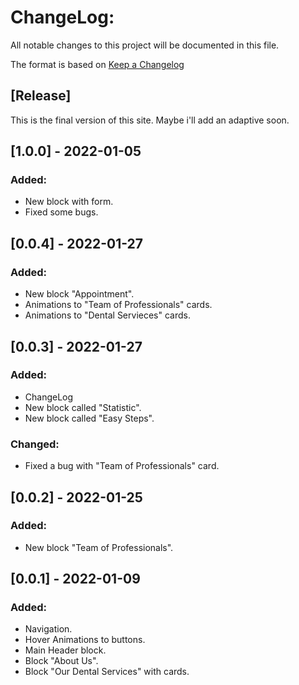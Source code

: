 # ChangeLog:
All notable changes to this project will be documented in this file.

The format is based on [Keep a Changelog](https://keepachangelog.com/en/1.0.0/)

## [Release]
This is the final version of this site. Maybe i'll add an adaptive soon.
## [1.0.0] - 2022-01-05
### Added:
- New block with form.
- Fixed some bugs.

## [0.0.4] - 2022-01-27
### Added:
- New block "Appointment".
- Animations to "Team of Professionals" cards.
- Animations to "Dental Servieces" cards.

## [0.0.3] - 2022-01-27
### Added:
- ChangeLog
- New block called "Statistic".
- New block called "Easy Steps".

### Changed:
- Fixed a bug with "Team of Professionals" card.

## [0.0.2] - 2022-01-25
### Added:
- New block "Team of Professionals".

## [0.0.1] - 2022-01-09
### Added:
- Navigation.
- Hover Animations to buttons.
- Main Header block.
- Block "About Us".
- Block "Our Dental Services" with cards.
